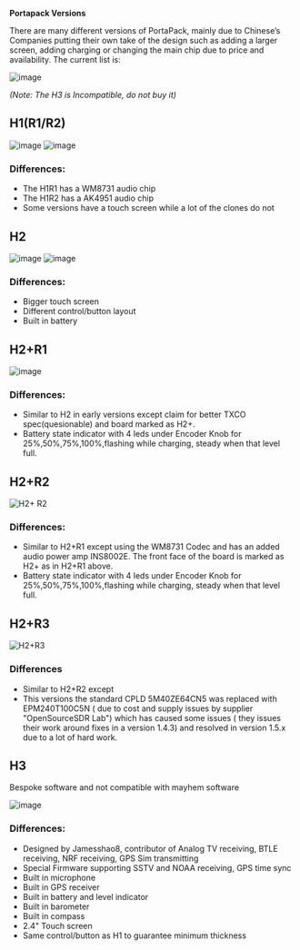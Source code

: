 **Portapack Versions**

There are many different versions of PortaPack, mainly due to Chinese’s Companies putting their own take of the design such as adding a larger screen, adding charging or changing the main chip due to price and availability. The current list is:

![image](https://user-images.githubusercontent.com/32274981/163668369-81ec10b5-a7a2-4fa0-bc46-09764819bccf.png)

_(Note: The H3 is Incompatible, do not buy it)_
 
## H1(R1/R2)
![image](https://user-images.githubusercontent.com/4393979/162888735-083d4fb5-dfd5-499c-94b1-c0fbbec0fda2.png)
![image](https://user-images.githubusercontent.com/4393979/162888869-cc9a45ed-170f-435c-a3c1-43076d0035b2.png)

### Differences:
* The H1R1 has a WM8731 audio chip
* The H1R2 has a AK4951 audio chip
* Some versions have a touch screen while a lot of the clones do not

## H2
![image](https://user-images.githubusercontent.com/4393979/162888315-85e7c7da-8bcd-4578-9195-93dd96118560.png)
![image](https://user-images.githubusercontent.com/4393979/162888233-c773743c-3231-4b06-b2f1-a5bb9988c66e.png)


### Differences:
* Bigger touch screen
* Different control/button layout
* Built in battery

## H2+R1

![image](https://user-images.githubusercontent.com/4393979/162888499-4d780cd0-2ddd-47f0-b465-2c29238af6ad.png)

### Differences:
* Similar to  H2 in early versions except claim for better TXCO spec(quesionable) and board marked as H2+.
* Battery state indicator with 4 leds under Encoder Knob for 25%,50%,75%,100%,flashing while charging, steady when that level full. 

## H2+R2

![H2+ R2](https://user-images.githubusercontent.com/32274981/163668781-3f9beec7-b670-43dd-aa97-b01a63343157.JPG)


### Differences:
* Similar to  H2+R1 except using the WM8731 Codec and  has an added audio power amp INS8002E. The front face of the board is marked as H2+ as in H2+R1 above.
* Battery state indicator with 4 leds under Encoder Knob for 25%,50%,75%,100%,flashing while charging, steady when that level full. 

## H2+R3

![H2+R3](https://user-images.githubusercontent.com/32274981/163668864-cfddc191-cdf5-418c-b8fd-7d7b16937c02.jpg)


### Differences
* Similar to  H2+R2 except
* This versions the standard CPLD 5M40ZE64CN5 was  replaced with EPM240T100C5N ( due to cost and supply issues by supplier "OpenSourceSDR Lab") which has caused some issues ( they issues their work around fixes in a version 1.4.3)  and resolved in version 1.5.x due to a lot of hard work.


## H3
Bespoke software and not compatible with mayhem software

![image](https://user-images.githubusercontent.com/4393979/162887707-27f173f3-6aa7-42cf-bd89-e0447bc0fdd5.png)

### Differences:
* Designed by Jamesshao8, contributor of Analog TV receiving, BTLE receiving, NRF receiving, GPS Sim transmitting
* Special Firmware supporting SSTV and NOAA receiving, GPS time sync
* Built in microphone
* Built in GPS receiver
* Built in battery and level indicator
* Built in barometer
* Built in compass
* 2.4" Touch screen
* Same control/button as H1 to guarantee minimum thickness